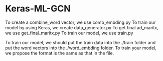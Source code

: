 # Keras-ML-GCN

To create a combine_word vector, we use comb_embding.py
To train our model by using Keras, we create data_generator.py
To get final ad_maritx, we use get_final_maritx.py
To train our model, we use train.py


To train our model, we should put the train data into the ./train folder and put the word vectors into the ./word_embding folder.
To train your model, we propose the format is the same as that in the file.
